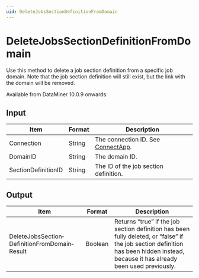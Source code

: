 ```yaml
---
uid: DeleteJobsSectionDefinitionFromDomain
---
```


# DeleteJobsSectionDefinitionFromDomain

Use this method to delete a job section definition from a specific job domain. Note that the job section definition will still exist, but the link with the domain will be removed.

Available from DataMiner 10.0.9 onwards.

## Input

| Item                | Format | Description                                          |
|---------------------|--------|------------------------------------------------------|
| Connection          | String | The connection ID. See [ConnectApp](xref:ConnectApp). |
| DomainID            | String | The domain ID.                                       |
| SectionDefinitionID | String | The ID of the job section definition.                |

## Output

| Item | Format | Description |
|--|--|--|
| DeleteJobsSection­DefinitionFromDomain­Result | Boolean | Returns “true” if the job section definition has been fully deleted, or “false” if the job section definition has been hidden instead, because it has already been used previously. |
